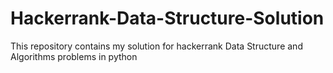 # Hackerrank-Data-Structure-Solution
This repository contains my solution for hackerrank Data Structure and Algorithms problems in python
